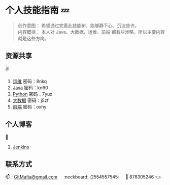 # 个人技能指南  :zzz:

> 创作意图： 希望通过完善此技能树，能够静下心、沉淀些许。<br>
> 内容概括： 本人对 Java、大数据、运维、前端 都有些涉略，所以主要内容就是这些方向。

## 资源共享
:v:
1. [运维](https://pan.baidu.com/s/1edH75gJyHW0wB1PySIulrw?_blank)    密码：8nkq       
2. [Java](https://pan.baidu.com/s/1m3Yz9PRama3zXvSvkAlCJA)    密码：kn60              
3. [Python](https://pan.baidu.com/s/1Y5vwqpSn-86fevjn0Rdhsg)  密码：7yux              
4. [大数据](https://pan.baidu.com/s/1zU_i1W8rH-ZeAErNxIT-gQ)  密码：j5zf              
5. [前端](https://pan.baidu.com/s/1xM9pe13d7ssXEJpQjAYx0w)    密码：oxhy               

## 个人博客 
:book:
1. [Jenkins](https://blog.csdn.net/davis_dxs/article/category/8087007)


## 联系方式
:mailbox: : GitMafia@gmail.com &nbsp;&nbsp;&nbsp;  :neckbeard: :2554557545:  &nbsp;&nbsp;&nbsp;  :feet: 878305246   :point_left:



